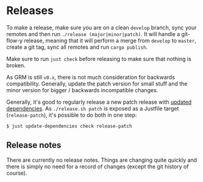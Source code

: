 # Releases

To make a release, make sure you are on a clean `develop` branch, sync your
remotes and then run `./release (major|minor|patch)`. It will handle a
git-flow-y release, meaning that it will perform a merge from `develop` to
`master`, create a git tag, sync all remotes and run `cargo publish`.

Make sure to run `just check` before releasing to make sure that nothing is
broken.

As GRM is still `v0.x`, there is not much consideration for backwards
compatibility. Generally, update the patch version for small stuff and the minor
version for bigger / backwards incompatible changes.

Generally, it's good to regularly release a new patch release with [updated
dependencies](./dependency_updates.md). As `./release.sh patch` is exposed as a
Justfile target (`release-patch`), it's possible to do both in one step:

```bash
$ just update-dependencies check release-patch
```

## Release notes

There are currently no release notes. Things are changing quite quickly and
there is simply no need for a record of changes (except the git history of
course).
